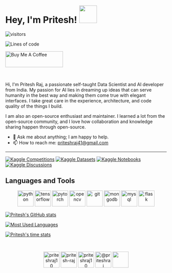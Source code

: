 # Hey, I'm Pritesh! <img src="https://media.giphy.com/media/hvRJCLFzcasrR4ia7z/giphy.gif" width="55px">

![visitors](https://visitor-badge.laobi.icu/badge?page_id=priteshraj10.priteshraj10)

![Lines of code](https://img.shields.io/badge/From%20Hello%20World%20I%27ve%20Written-2.1%20million%20lines%20of%20code-blue)

<a href="https://www.buymeacoffee.com/priteshraj" target="_blank"><img src="https://cdn.buymeacoffee.com/buttons/v2/default-yellow.png" alt="Buy Me A Coffee" height="50px" width="180px"></a>

<br/>

Hi, I'm Pritesh Raj, a passionate self-taught Data Scientist and AI developer from India. My passion for AI lies in dreaming up ideas that can serve humanity in the best way and making them come true with elegant interfaces. I take great care in the experience, architecture, and code quality of the things I build.

I am also an open-source enthusiast and maintainer. I learned a lot from the open-source community, and I love how collaboration and knowledge sharing happen through open-source.

- 💬 Ask me about anything; I am happy to help.
- 📫 How to reach me: [priteshraj41@gmail.com](mailto:priteshraj41@gmail.com)

---

[![Kaggle Competitions](https://road-to-kaggle-grandmaster.vercel.app/api/badges/priteshraj10/competition/light)](https://www.kaggle.com/priteshraj10)
[![Kaggle Datasets](https://road-to-kaggle-grandmaster.vercel.app/api/badges/priteshraj10/dataset/light)](https://www.kaggle.com/priteshraj10)
[![Kaggle Notebooks](https://road-to-kaggle-grandmaster.vercel.app/api/badges/priteshraj10/notebook/light)](https://www.kaggle.com/priteshraj10)
[![Kaggle Discussions](https://road-to-kaggle-grandmaster.vercel.app/api/badges/priteshraj10/discussion/light)](https://www.kaggle.com/priteshraj10)

## Languages and Tools

<p align="center">
    <img src="https://www.vectorlogo.zone/logos/python/python-icon.svg" alt="python" width="50" height="50"/>
    <img src="https://www.vectorlogo.zone/logos/tensorflow/tensorflow-icon.svg" alt="tensorflow" width="50" height="50"/>
    <img src="https://www.vectorlogo.zone/logos/pytorch/pytorch-icon.svg" alt="pytorch" width="50" height="50"/>
    <img src="https://www.vectorlogo.zone/logos/opencv/opencv-icon.svg" alt="opencv" width="50" height="50"/>
    <img src="https://www.vectorlogo.zone/logos/git-scm/git-scm-icon.svg" alt="git" width="50" height="50"/>
    <img src="https://www.vectorlogo.zone/logos/mongodb/mongodb-icon.svg" alt="mongodb" width="50" height="50"/>
    <img src="https://www.vectorlogo.zone/logos/mysql/mysql-icon.svg" alt="mysql" width="50" height="50"/>
    <img src="https://www.vectorlogo.zone/logos/pocoo_flask/pocoo_flask-icon.svg" alt="flask" width="50" height="50"/>
</p>

[![Pritesh's GitHub stats](https://github-readme-stats.vercel.app/api?username=Priteshraj10&count_private=true&show_icons=true&theme=dracula)](https://github.com/Priteshraj10/github-readme-stats)

[![Most Used Languages](https://github-readme-stats.vercel.app/api/top-langs/?username=Priteshraj10&langs_count=10&layout=compact&theme=dracula)](https://github.com/Priteshraj10/github-readme-stats)

[![Pritesh's time stats](https://github-readme-stats.vercel.app/api/wakatime?username=@priteshraj10&theme=dracula&layout=compact&custom_title=Top%205%20Languages)](https://github.com/Priteshraj10/github-readme-stats)

<br/>

<p align="center">
    <a href="https://www.linkedin.com/in/priteshraj10/" target="_blank"><img align="center" src="https://www.vectorlogo.zone/logos/linkedin/linkedin-tile.svg" alt="priteshraj10" height="50" width="50" /></a>
    <a href="https://stackoverflow.com/users/15358565/pritesh-raj" target="_blank"><img align="center" src="https://www.vectorlogo.zone/logos/stackoverflow/stackoverflow-icon.svg" alt="pritesh-raj" height="50" width="50" /></a>
    <a href="https://www.kaggle.com/priteshraj10" target="_blank"><img align="center" src="https://www.vectorlogo.zone/logos/kaggle/kaggle-icon.svg" alt="priteshraj10" height="50" width="50" /></a>
    <a href="https://priteshraj.medium.com/" target="_blank"><img align="center" src="https://www.vectorlogo.zone/logos/medium/medium-tile.svg" alt="@priteshraj" height="50" width="50" /></a>
    <a href="https://sheddinglightupon.wordpress.com" target="_blank"><img align="center" src="https://www.vectorlogo.zone/logos/wordpress/wordpress-tile.svg" height="50" width="50" /></a>
</p>
